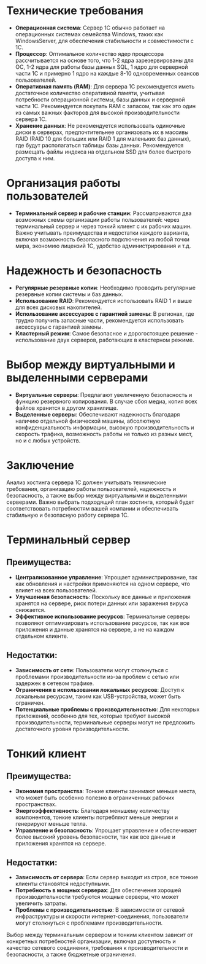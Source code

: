 # Технические требования

- **Операционная система**: Сервер 1С обычно работает на операционных системах семейства Windows, таких как WindowsServer, для обеспечения стабильности и совместимости с 1С.
- **Процессор**: Оптимальное количество ядер процессора рассчитывается на основе того, что 1-2 ядра зарезервированы для ОС, 1-2 ядра для работы базы данных SQL, 1 ядро для серверной части 1С и примерно 1 ядро на каждые 8-10 одновременных сеансов пользователей.
- **Оперативная память (RAM)**: Для сервера 1С рекомендуется иметь достаточное количество оперативной памяти, учитывая потребности операционной системы, базы данных и серверной части 1С. Рекомендуется покупать RAM с запасом, так как это один из самых важных факторов для высокой производительности сервера 1С.
- **Хранение данных**: Не рекомендуется использовать одиночные диски в серверах, предпочтительнее организовать их в массивы RAID (RAID 10 для больших или RAID 1 для маленьких баз данных), где будут располагаться таблицы базы данных. Рекомендуется размещать файлы индекса на отдельном SSD для более быстрого доступа к ним.

# Организация работы пользователей

- **Терминальный сервер и рабочие станции**: Рассматриваются два возможных схемы организации работы пользователей: через терминальный сервер и через тонкий клиент с их рабочих машин. Важно учитывать преимущества и недостатки каждого варианта, включая возможность безопасного подключения из любой точки мира, экономию лицензий 1С, удобство администрирования и т.д.

# Надежность и безопасность

- **Регулярные резервные копии**: Необходимо проводить регулярные резервные копии системы и баз данных.
- **Использование RAID**: Рекомендуется использовать RAID 1 и выше для всех дисковых накопителей.
- **Использование аксессуаров с гарантией замены**: В регионах, где трудно получить запасные части, рекомендуется использовать аксессуары с гарантией замены.
- **Кластерный режим**: Самое безопасное и дорогостоящее решение - использование двух серверов, работающих в кластерном режиме.

# Выбор между виртуальными и выделенными серверами

- **Виртуальные серверы**: Предлагают увеличенную безопасность и функцию резервного копирования. В случае сбоя медиа, копия всех файлов хранится в другом хранилище.
- **Выделенные серверы**: Обеспечивают надежность благодаря наличию отдельной физической машины, абсолютную конфиденциальность информации, высокую производительность и скорость трафика, возможность работы не только из разных мест, но и с любых устройств.

# Заключение

Анализ хостинга сервера 1С должен учитывать технические требования, организацию работы пользователей, надежность и безопасность, а также выбор между виртуальными и выделенными серверами. Важно выбрать подходящий план хостинга, который будет соответствовать потребностям вашей компании и обеспечивать стабильную и безопасную работу сервера 1С.

# Терминальный сервер

## Преимущества:

- **Централизованное управление**: Упрощает администрирование, так как обновления и настройки применяются на одном сервере, что влияет на всех пользователей.
- **Улучшенная безопасность**: Поскольку все данные и приложения хранятся на сервере, риск потери данных или заражения вируса снижается.
- **Эффективное использование ресурсов**: Терминальные серверы позволяют оптимизировать использование ресурсов, так как все приложения и данные хранятся на сервере, а не на каждом отдельном клиенте.

## Недостатки:

- **Зависимость от сети**: Пользователи могут столкнуться с проблемами производительности из-за проблем с сетью или задержек в сетевом трафике.
- **Ограничения в использовании локальных ресурсов**: Доступ к локальным ресурсам, таким как USB-устройства, может быть ограничен.
- **Потенциальные проблемы с производительностью**: Для некоторых приложений, особенно для тех, которые требуют высокой производительности, терминальные серверы могут не предложить достаточного уровня производительности.

# Тонкий клиент

## Преимущества:

- **Экономия пространства**: Тонкие клиенты занимают меньше места, что может быть особенно полезно в ограниченных рабочих пространствах.
- **Энергоэффективность**: Благодаря меньшему количеству компонентов, тонкие клиенты потребляют меньше энергии и генерируют меньше тепла.
- **Управление и безопасность**: Упрощает управление и обеспечивает более высокий уровень безопасности, так как все данные и приложения хранятся на сервере.

## Недостатки:

- **Зависимость от сервера**: Если сервер выходит из строя, все тонкие клиенты становятся недоступными.
- **Потребность в мощных серверах**: Для обеспечения хорошей производительности требуются мощные серверы, что может увеличить затраты.
- **Проблемы с производительностью**: В зависимости от сетевой инфраструктуры и скорости интернет-соединения, пользователи могут столкнуться с проблемами производительности.

Выбор между терминальным сервером и тонким клиентом зависит от конкретных потребностей организации, включая доступность и качество сетевого соединения, требования к производительности и безопасности, а также бюджетные ограничения.
